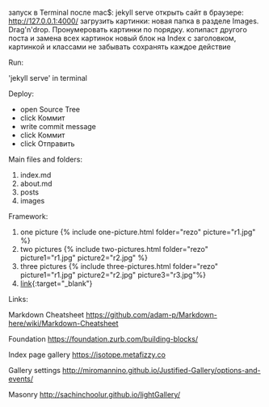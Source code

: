 запуск в Terminal после mac\$: jekyll serve
открыть сайт в браузере: http://127.0.0.1:4000/
загрузить картинки: новая папка в разделе Images. Drag'n'drop.
Пронумеровать картинки по порядку.
копипаст другого поста и замена всех картинок
новый блок на Index с заголовком, картинкой и классами
не забывать сохранять каждое действие

Run:

'jekyll serve' in terminal

Deploy:

- open Source Tree
- click Коммит
- write commit message
- click Коммит
- click Отправить

Main files and folders:

1. index.md
2. about.md
3. posts
4. images

Framework:

1. one picture
   {% include one-picture.html folder="rezo" picture="r1.jpg" %}
2. two pictures
   {% include two-pictures.html folder="rezo" picture1="r1.jpg" picture2="r2.jpg" %}
3. three pictures
   {% include three-pictures.html folder="rezo" picture1="r1.jpg" picture2="r2.jpg" picture3="r3.jpg"%}
4. [link](example.com){:target="\_blank"}

Links:

Markdown Cheatsheet
https://github.com/adam-p/Markdown-here/wiki/Markdown-Cheatsheet

Foundation
https://foundation.zurb.com/building-blocks/

Index page gallery
https://isotope.metafizzy.co

Gallery settings
http://miromannino.github.io/Justified-Gallery/options-and-events/

Masonry
http://sachinchoolur.github.io/lightGallery/
